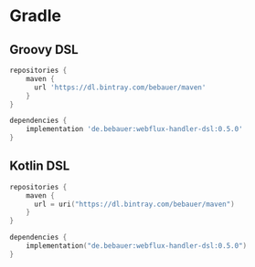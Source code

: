 # Gradle

## Groovy DSL

```groovy
repositories {
    maven {
      url 'https://dl.bintray.com/bebauer/maven'
    }
}

dependencies {
    implementation 'de.bebauer:webflux-handler-dsl:0.5.0'
}
```

## Kotlin DSL

```kotlin
repositories {
    maven {
      url = uri("https://dl.bintray.com/bebauer/maven")
    }
}

dependencies {
    implementation("de.bebauer:webflux-handler-dsl:0.5.0")
}
```